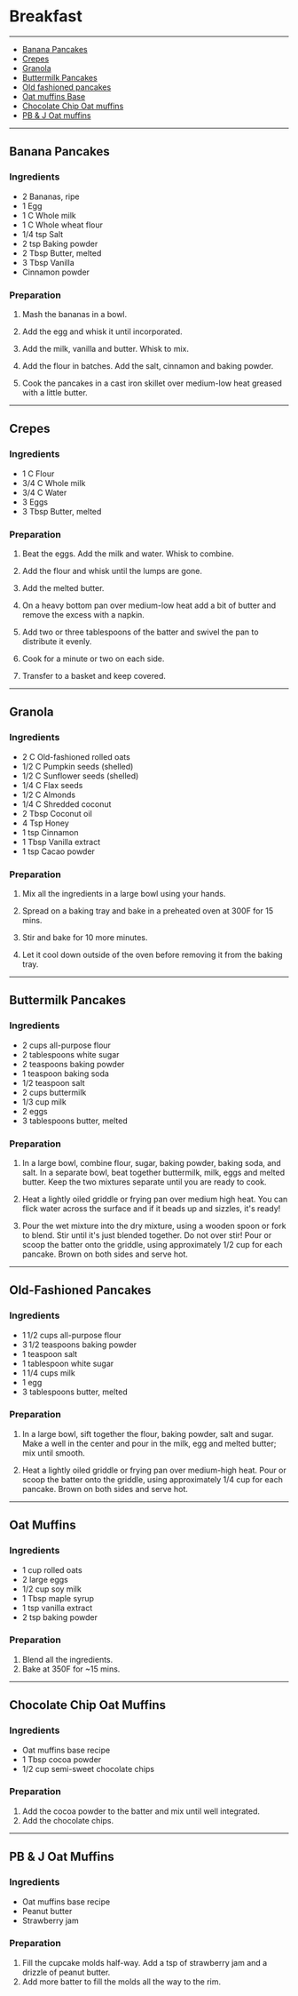 # Breakfast

-----

* [Banana Pancakes](#BananaPancakes)
* [Crepes](#Crepes)
* [Granola](#Granola)
* [Buttermilk Pancakes](#ButtermilkPancakes)
* [Old fashioned pancakes](#OldFashionedPancakes)
* [Oat muffins Base](#OatMuffinsBase)
* [Chocolate Chip Oat muffins](#ChocolateChipOatMuffins)
* [PB & J Oat muffins](#PBJOatMuffins)

-----

<div style="page-break-after: always; visibility: hidden"></div>


## <a id="BananaPancakes" name="Banana Pancakes"></a> Banana Pancakes

### Ingredients

* 2 Bananas, ripe
* 1 Egg
* 1 C Whole milk
* 1 C Whole wheat flour
* 1/4 tsp Salt
* 2 tsp Baking powder
* 2 Tbsp Butter, melted
* 3 Tbsp Vanilla
* Cinnamon powder

### Preparation

1. Mash the bananas in a bowl.

1. Add the egg and whisk it until incorporated.

1. Add the milk, vanilla and butter. Whisk to mix.

1. Add the flour in batches. Add the salt, cinnamon and baking powder.

1. Cook the pancakes in a cast iron skillet over medium-low heat greased with a little butter.

-----

<div style="page-break-after: always; visibility: hidden"></div>


## <a id="Crepes" name="Crepes"></a> Crepes

### Ingredients

* 1 C Flour
* 3/4 C Whole milk
* 3/4 C Water
* 3 Eggs
* 3 Tbsp Butter, melted

### Preparation

1. Beat the eggs. Add the milk and water. Whisk to combine.

1. Add the flour and whisk until the lumps are gone.

1. Add the melted butter.

1. On a heavy bottom pan over medium-low heat add a bit of butter and remove the excess with a napkin.

1. Add two or three tablespoons of the batter and swivel the pan to distribute it evenly.

1. Cook for a minute or two on each side.

1. Transfer to a basket and keep covered.

-----

<div style="page-break-after: always; visibility: hidden"></div>


## <a id="Granola" name="Granola"></a> Granola

### Ingredients

* 2 C Old-fashioned rolled oats
* 1/2 C Pumpkin seeds (shelled)
* 1/2 C Sunflower seeds (shelled)
* 1/4 C Flax seeds
* 1/2 C Almonds
* 1/4 C Shredded coconut
* 2 Tbsp Coconut oil
* 4 Tsp Honey
* 1 tsp Cinnamon
* 1 Tbsp Vanilla extract
* 1 tsp Cacao powder

### Preparation

1. Mix all the ingredients in a large bowl using your hands.

1. Spread on a baking tray and bake in a preheated oven at 300F for 15 mins.

1. Stir and bake for 10 more minutes.

1. Let it cool down outside of the oven before removing it from the baking tray.

-----

<div style="page-break-after: always; visibility: hidden"></div>


## <a id="ButtermilkPancakes" name="Buttermilk Pancakes"></a> Buttermilk Pancakes

### Ingredients

* 2 cups all-purpose flour
* 2 tablespoons white sugar
* 2 teaspoons baking powder
* 1 teaspoon baking soda
* 1/2 teaspoon salt
* 2 cups buttermilk
* 1/3 cup milk
* 2 eggs
* 3 tablespoons butter, melted

### Preparation

1. In a large bowl, combine flour, sugar, baking powder, baking soda, and salt. In a separate bowl, beat together buttermilk, milk, eggs and melted butter. Keep the two mixtures separate until you are ready to cook.

1. Heat a lightly oiled griddle or frying pan over medium high heat. You can flick water across the surface and if it beads up and sizzles, it's ready!

1. Pour the wet mixture into the dry mixture, using a wooden spoon or fork to blend. Stir until it's just blended together. Do not over stir! Pour or scoop the batter onto the griddle, using approximately 1/2 cup for each pancake. Brown on both sides and serve hot.

-----

<div style="page-break-after: always; visibility: hidden"></div>


## <a id="OldFashionedPancakes" name="Old-fashioned Pancakes"></a> Old-Fashioned Pancakes

### Ingredients

* 1 1/2 cups all-purpose flour
* 3 1/2 teaspoons baking powder
* 1 teaspoon salt
* 1 tablespoon white sugar
* 1 1/4 cups milk
* 1 egg
* 3 tablespoons butter, melted

### Preparation

1. In a large bowl, sift together the flour, baking powder, salt and sugar. Make a well in the center and pour in the milk, egg and melted butter; mix until smooth.

1. Heat a lightly oiled griddle or frying pan over medium-high heat. Pour or scoop the batter onto the griddle, using approximately 1/4 cup for each pancake. Brown on both sides and serve hot.


-----

<div style="page-break-after: always; visibility: hidden"></div>


## <a id="OatMuffinsBase" name="Oat Muffins Base"></a> Oat Muffins

### Ingredients

* 1 cup rolled oats
* 2 large eggs
* 1/2 cup soy milk
* 1 Tbsp maple syrup
* 1 tsp vanilla extract
* 2 tsp baking powder

### Preparation

1. Blend all the ingredients.
1. Bake at 350F for ~15 mins.

-----

<div style="page-break-after: always; visibility: hidden"></div>


## <a id="ChocolateChipOatMuffins" name="Chocolate Chip Oat Muffins"></a> Chocolate Chip Oat Muffins

### Ingredients

* Oat muffins base recipe
* 1 Tbsp cocoa powder
* 1/2 cup semi-sweet chocolate chips

### Preparation

1. Add the cocoa powder to the batter and mix until well integrated.
1. Add the chocolate chips.

-----

<div style="page-break-after: always; visibility: hidden"></div>


## <a id="PBJOatMuffins" name="PB & J Oat Muffins"></a> PB & J Oat Muffins

### Ingredients

* Oat muffins base recipe
* Peanut butter
* Strawberry jam

### Preparation

1. Fill the cupcake molds half-way. Add a tsp of strawberry jam and a drizzle of peanut butter.
1. Add more batter to fill the molds all the way to the rim.
